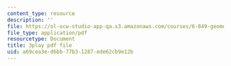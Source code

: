 ```yaml
---
content_type: resource
description: ''
file: https://ol-ocw-studio-app-qa.s3.amazonaws.com/courses/6-849-geometric-folding-algorithms-linkages-origami-polyhedra-fall-2012/a69cea3ed6bb77b31287ede62cb9e12b_voMyQUarX-k.pdf
file_type: application/pdf
resourcetype: Document
title: 3play pdf file
uid: a69cea3e-d6bb-77b3-1287-ede62cb9e12b
---
```

